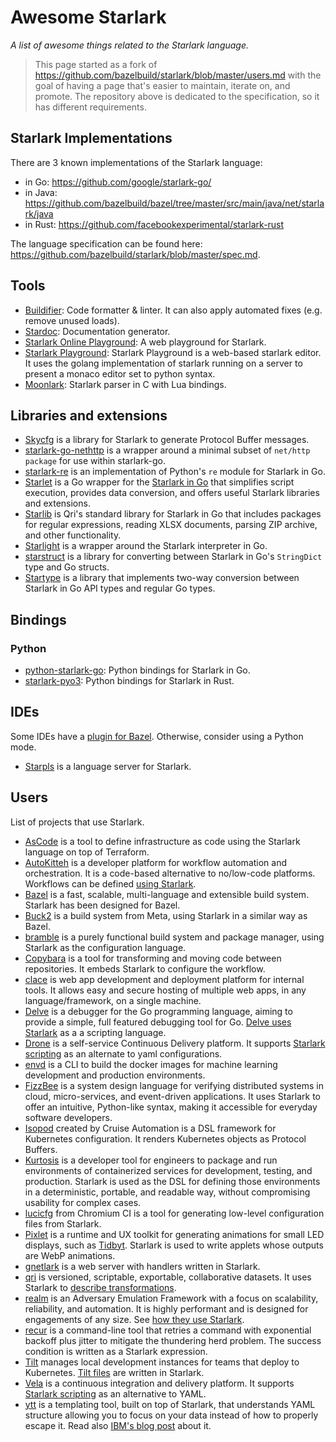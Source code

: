 # Awesome Starlark
*A list of awesome things related to the Starlark language.*

> This page started as a fork of https://github.com/bazelbuild/starlark/blob/master/users.md
> with the goal of having a page that's easier to maintain, iterate on, and promote.
> The repository above is dedicated to the specification, so it has different requirements.

## Starlark Implementations

There are 3 known implementations of the Starlark language:

*   in Go: https://github.com/google/starlark-go/
*   in Java:
    https://github.com/bazelbuild/bazel/tree/master/src/main/java/net/starlark/java
*   in Rust: https://github.com/facebookexperimental/starlark-rust

The language specification can be found here: https://github.com/bazelbuild/starlark/blob/master/spec.md.

## Tools

* [Buildifier](https://github.com/bazelbuild/buildtools): Code formatter &
  linter. It can also apply automated fixes (e.g. remove unused loads).
* [Stardoc](https://skydoc.bazel.build/): Documentation generator.
* [Starlark Online Playground](https://laurent.le-brun.eu/starlark/):
    A web playground for Starlark.
* [Starlark Playground](https://github.com/qri-io/starpg): Starlark Playground
  is a web-based starlark editor. It uses the golang implementation of starlark
  running on a server to present a monaco editor set to python syntax.
* [Moonlark](https://github.com/obazl/moonlark): Starlark parser in C with Lua
  bindings.

## Libraries and extensions

*  [Skycfg](https://github.com/stripe/skycfg) is a library for Starlark to
   generate Protocol Buffer messages.
*  [starlark-go-nethttp](https://github.com/pcj/starlark-go-nethttp) is a wrapper
   around a minimal subset of `net/http package` for use within starlark-go.
*  [starlark-re](https://github.com/magnetde/starlark-re) is an implementation
   of Python's `re` module for Starlark in Go.
*  [Starlet](https://github.com/1set/starlet) is a Go wrapper for the [Starlark in Go](https://github.com/google/starlark-go) that
   simplifies script execution, provides data conversion, and offers useful Starlark libraries and extensions.
*  [Starlib](https://github.com/qri-io/starlib) is Qri's standard library for
   Starlark in Go that includes packages for regular expressions, reading XLSX
   documents, parsing ZIP archive, and other functionality.
*  [Starlight](https://github.com/starlight-go/starlight) is a wrapper around the
   Starlark interpreter in Go.
*  [starstruct](https://github.com/mna/starstruct) is a library for converting
   between Starlark in Go's `StringDict` type and Go structs.
*  [Startype](https://github.com/vladimirvivien/startype) is a library that
   implements two-way conversion between Starlark in Go API types and regular
   Go types.

## Bindings

### Python

*  [python-starlark-go](https://github.com/caketop/python-starlark-go): Python bindings for Starlark in Go.
*  [starlark-pyo3](https://github.com/inducer/starlark-pyo3): Python bindings for Starlark in Rust.

## IDEs

Some IDEs have a [plugin for Bazel](https://bazel.build/install/ide).
Otherwise, consider using a Python mode.

*  [Starpls](https://github.com/withered-magic/starpls) is a language server
   for Starlark.

## Users

List of projects that use Starlark.

*  [AsCode](https://github.com/mcuadros/ascode) is a tool to define infrastructure
   as code using the Starlark language on top of Terraform.
*  [AutoKitteh](https://github.com/autokitteh/autokitteh) is a developer platform
   for workflow automation and orchestration. It is a code-based alternative to
   no/low-code platforms. Workflows can be defined
   [using Starlark](https://docs.autokitteh.com/glossary/starlark).
*  [Bazel](https://github.com/bazelbuild/bazel) is a fast, scalable,
   multi-language and extensible build system. Starlark has been designed for
   Bazel.
*  [Buck2](https://buck2.build/) is a build system from Meta, using
   Starlark in a similar way as Bazel.
*  [bramble](https://github.com/maxmcd/bramble) is a purely functional build system
   and package manager, using Starlark as the configuration language.
*  [Copybara](https://github.com/google/copybara) is a tool for transforming and
   moving code between repositories. It embeds Starlark to configure the workflow.
*  [clace](https://github.com/claceio/clace) is web app development and deployment
   platform for internal tools. It allows easy and secure hosting of multiple web
   apps, in any language/framework, on a single machine.
*  [Delve](https://github.com/go-delve/delve) is a debugger for the Go
   programming language, aiming to provide a simple, full featured debugging
   tool for Go. [Delve uses Starlark](https://github.com/go-delve/delve/blob/master/Documentation/cli/starlark.md)
   as a a scripting language.
*  [Drone](https://drone.io) is a self-service Continuous Delivery platform. It
   supports [Starlark scripting](https://docs.drone.io/starlark/overview/) as an
   alternate to yaml configurations.
*  [envd](https://github.com/tensorchord/envd) is a CLI to build the docker images
   for machine learning development and production environments.
*  [FizzBee](https://fizzbee.io) is a system design language for verifying
   distributed systems in cloud, micro-services, and event-driven applications.
   It uses Starlark to offer an intuitive, Python-like syntax, making it
   accessible for everyday software developers. 
*  [Isopod](https://github.com/cruise-automation/isopod) created by Cruise
   Automation is a DSL framework for Kubernetes configuration. It renders
   Kubernetes objects as Protocol Buffers.
* [Kurtosis](https://github.com/kurtosis-tech/kurtosis) is a developer tool
   for engineers to package and run environments of containerized services for
   development, testing, and production. Starlark is used as the DSL for
   defining those environments in a deterministic, portable, and readable way,
   without compromising usability for complex cases.
*  [lucicfg](https://chromium.googlesource.com/infra/luci/luci-go/+/refs/heads/master/lucicfg/doc/README.md)
   from Chromium CI is a tool for generating low-level configuration files from Starlark.
*  [Pixlet](https://github.com/tidbyt/pixlet) is a runtime and UX toolkit for generating animations for small LED displays, such as [Tidbyt](https://tidbyt.com/). Starlark is used to write applets whose outputs are WebP animations.
*  [gnetlark](https://github.com/xyproto/gnetlark) is a web server with handlers
   written in Starlark.
*  [qri](http://qri.io/) is versioned, scriptable, exportable,
   collaborative datasets. It uses Starlark to [describe transformations](https://qri.io/docs/reference/starlark_syntax/).
*  [realm](https://github.com/spellshift/realm) is an Adversary Emulation Framework
   with a focus on scalability, reliability, and automation. It is highly performant and is
   designed for engagements of any size. See
   [how they use Starlark](https://docs.realm.pub/user-guide/eldritch).
*  [recur](https://github.com/dbohdan/recur) is a command-line tool that
   retries a command with exponential backoff plus jitter to mitigate the
   thundering herd problem. The success condition is written as a Starlark
   expression.
*  [Tilt](https://tilt.dev/) manages local development instances for teams that
   deploy to Kubernetes. [Tilt files](https://docs.tilt.dev/tiltfile_concepts.html)
   are written in Starlark.
*  [Vela](https://go-vela.github.io/docs/) is a continuous integration and delivery platform.
   It supports [Starlark scripting](https://go-vela.github.io/docs/templates/tutorials/starlark/)
   as an alternative to YAML.
*  [ytt](https://get-ytt.io/) is a templating tool, built on top of Starlark,
   that understands YAML structure allowing you to focus on your data instead of
   how to properly escape it. Read also [IBM's blog post](
   https://developer.ibm.com/blogs/yaml-templating-tool-to-simplify-complex-configuration-management/)
   about it.
